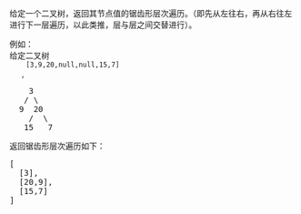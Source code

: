 <html>
 <body>
  <p>
   给定一个二叉树，返回其节点值的锯齿形层次遍历。（即先从左往右，再从右往左进行下一层遍历，以此类推，层与层之间交替进行）。
  </p>
  <p>
   例如：
   <br/>
   给定二叉树
   <code>
    [3,9,20,null,null,15,7]
   </code>
   ,
  </p>
  <pre>    3
   / \
  9  20
    /  \
   15   7
</pre>
  <p>
   返回锯齿形层次遍历如下：
  </p>
  <pre>[
  [3],
  [20,9],
  [15,7]
]
</pre>
 </body>
</html>